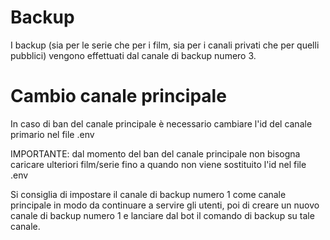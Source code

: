 # Backup

I backup (sia per le serie che per i film, sia per i canali privati che per quelli pubblici) vengono effettuati dal canale di backup numero 3.

# Cambio canale principale

In caso di ban del canale principale è necessario cambiare l'id del canale primario nel file .env

IMPORTANTE: dal momento del ban del canale principale non bisogna caricare ulteriori film/serie fino a quando non viene sostituito l'id nel file .env

Si consiglia di impostare il canale di backup numero 1 come canale principale in modo da continuare a servire gli utenti, poi di creare un nuovo canale di backup numero 1 e lanciare dal bot il comando di backup su tale canale.